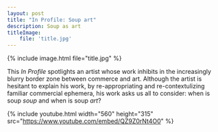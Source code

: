 ```yaml
---
layout: post
title: "In Profile: Soup art"
description: Soup as art
titleImage:
    file: 'title.jpg'
---
```


{% include image.html file="title.jpg" %}

This *In Profile* spotlights an artist whose work inhibits in the increasingly blurry border zone between commerce and art. Although the artist is hesitant to explain his work, by re-appropriating and re-contextulizing familiar commercial ephemera, his work asks us all to consider: when is soup *soup* and when is soup *art*?

 {% include youtube.html width="560" height="315" src="https://www.youtube.com/embed/QZ9Z0rNt4O0" %}
